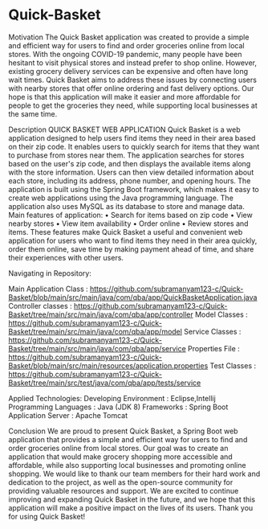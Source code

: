 # Quick-Basket

Motivation
The Quick Basket application was created to provide a simple and efficient way for users to find and order groceries online from local stores. With the ongoing
COVID-19 pandemic, many people have been hesitant to visit physical stores and instead prefer to shop online. However, existing grocery delivery services can be 
expensive and often have long wait times. Quick Basket aims to address these issues by connecting users with nearby stores that offer online ordering and fast delivery
options. Our hope is that this application will make it easier and more affordable for people to get the groceries they need, while supporting local businesses at the
same time.

Description
                                                                     QUICK BASKET WEB APPLICATION
Quick Basket is a web application designed to help users find items they need in their area based on their zip code. It enables users to quickly search for items that
they want to purchase from stores near them. The application searches for stores based on the user's zip code, and then displays the available items along with the 
store information. Users can then view detailed information about each store, including its address, phone number, and opening hours.
The application is built using the Spring Boot framework, which makes it easy to create web applications using the Java programming language. The application also
uses MySQL as its database to store and manage data.
Main features of application:
•	Search for items based on zip code
•	View nearby stores
•	View item availability
•	Order online 
•	Review stores and items.
These features make Quick Basket a useful and convenient web application for users who want to find items they need in their area quickly, order them online,
save time by making payment ahead of time, and share their experiences with other users.

Navigating in Repository:

Main Application Class         : https://github.com/subramanyam123-c/Quick-Basket/blob/main/src/main/java/com/qba/app/QuickBasketApplication.java
Controller classes             : https://github.com/subramanyam123-c/Quick-Basket/tree/main/src/main/java/com/qba/app/controller
Model  Classes                 : https://github.com/subramanyam123-c/Quick-Basket/tree/main/src/main/java/com/qba/app/model
Service Classes                : https://github.com/subramanyam123-c/Quick-Basket/tree/main/src/main/java/com/qba/app/service
Properties File                : https://github.com/subramanyam123-c/Quick-Basket/blob/main/src/main/resources/application.properties
Test Classes                   : https://github.com/subramanyam123-c/Quick-Basket/tree/main/src/test/java/com/qba/app/tests/service

Applied Technologies:
Developing Environment  :  Eclipse,Intellij
Programming Languages   :   Java (JDK 8)
Frameworks              :   Spring Boot
Application Server       : Apache Tomcat

Conclusion 
We are proud to present Quick Basket, a Spring Boot web application that provides a simple and efficient way for users to find and order groceries online from
local stores. Our goal was to create an application that would make grocery shopping more accessible and affordable, while also supporting local businesses and 
promoting online shopping.
We would like to thank our team members for their hard work and dedication to the project, as well as the open-source community for providing valuable resources
and support. We are excited to continue improving and expanding Quick Basket in the future, and we hope that this application will make a positive impact on the 
lives of its users. Thank you for using Quick Basket!
